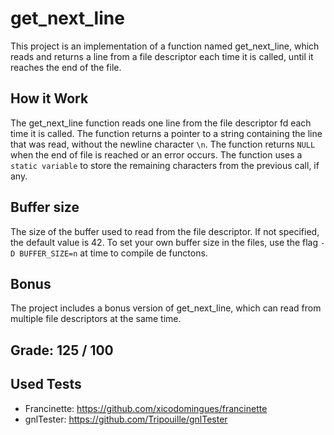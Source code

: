 # get_next_line
This project is an implementation of a function named get_next_line, which reads and returns a line from a file descriptor each time it is called, until it reaches the end of the file.

## How it Work

The get_next_line function reads one line from the file descriptor fd each time it is called.
The function returns a pointer to a string containing the line that was read, without the newline character `\n`.
The function returns `NULL` when the end of file is reached or an error occurs.
The function uses a `static variable` to store the remaining characters from the previous call, if any.

## Buffer size
The size of the buffer used to read from the file descriptor. If not specified, the default value is 42.
To set your own buffer size in the files, use the flag `-D BUFFER_SIZE=n` at time to compile de functons.

## Bonus

The project includes a bonus version of get_next_line, which can read from multiple file descriptors at the same time.

## Grade: 125 / 100

## Used Tests
- Francinette: https://github.com/xicodomingues/francinette
- gnlTester: https://github.com/Tripouille/gnlTester